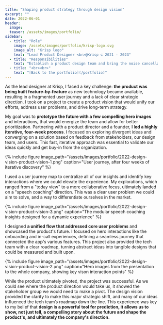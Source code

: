 ```yaml
---
title: "Shaping product strategy through design vision"
excerpt: ""
date: 2022-06-01
header:
  image:
  teaser: /assets/images/portfolio/
sidebar:
  - title: "Role"
    image: /assets/images/portfolio/krisp-logo.svg
    image_alt: "Krisp logo"
    text: "Lead Product Designer <br>@Krisp ⊂ 2021 - 2023"
  - title: "Responsibilities"
    text: "Establish a product design team and bring the noise cancellation app to the next level"
  - title: "<br><br>"
    text: "[Back to the portfolio](/portfolio)"
---
```


As the lead designer at Krisp, I faced a key challenge: **the product was being built feature-by-feature** as new technology became available, resulting in a fragmented user journey and a lack of clear strategic direction. I took on a project to create a product vision that would unify our efforts, address user problems, and drive long-term strategy.

My goal was to **prototype the future with a few compelling hero images** and interactions, that would energize the team and allow for better prioritization. Partnering with a product director and a founder, **I led a highly iterative, four-week process**. I focused on exploring divergent ideas and converging on a solution based on feedback from stakeholders, our design team, and users. This fast, iterative approach was essential to validate our ideas quickly and get buy-in from the organization.

{% include figure image_path="/assets/images/portfolio/2022-design-vision-product-vision-1.png" caption="User journey, after four weeks of iterative discovery" %}

I used a user journey map to centralize all of our insights and identify key interactions where we could elevate the experience. My explorations, which ranged from a "today view" to a more collaborative focus, ultimately landed on a "speech coaching" direction. This was a clear user problem we could aim to solve, and a way to differentiate ourselves in the market.

{% include figure image_path="/assets/images/portfolio/2022-design-vision-product-vision-3.png" caption="The modular speech coaching insights designed for a dynamic experience" %}

I designed **a unified flow that addressed core user problems** and showcased the product's future. I focused on hero interactions like the onboarding and in-call experiences, defining a seamless journey that connected the app's various features. This project also provided the tech team with a clear roadmap, turning abstract ideas into tangible designs that could be measured and built upon.

{% include figure image_path="/assets/images/portfolio/2022-design-vision-product-vision-2.png" caption="Hero images from the presentation to the whole company, showing key vison interaction points" %}

While the product ultimately pivoted, the project was successful. As we could see where the product direction would take us, it showed the stakeholder group we would need to make a pivot. The design vision provided the clarity to make this major strategic shift, and many of our ideas influenced the tech team’s roadmap down the line. This experience was key to my belief that **design is a powerful tool for prediction, it allows us to show, not just tell, a compelling story about the future and shape the product's, and ultimately the company's direction.**